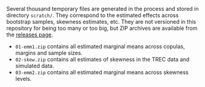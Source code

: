 Several thousand temporary files are generated in the process and stored in directory `scratch/`. They correspond to the estimated effects across bootstrap samples, skewness estimates, etc. They are not versioned in this repository for being too many or too big, but ZIP archives are available from the [releases page](https://github.com/julian-urbano/ictir2021-metric/releases/tag/scratch).

- `01-emm1.zip` contains all estimated marginal means across copulas, margins and sample sizes.
- `02-skew.zip` contains all estimates of skewness in the TREC data and simulated data.
- `03-emm2.zip` contains all estimated marginal means across skewness levels.
